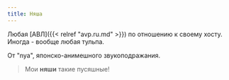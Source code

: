 ```yaml
---
title: Няша
---
```

Любая [АВЛ]({{< relref "avp.ru.md" >}}) по отношению к своему хосту. Иногда - вообще любая тульпа.

От "nya", японско-анимешного звукоподражания.

> Мои **няши** такие пусяшные!
